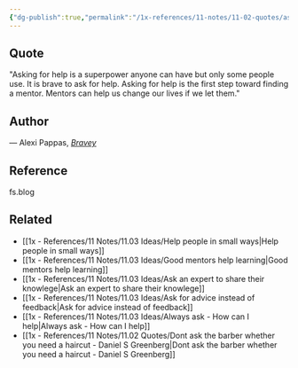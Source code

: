 ```yaml
---
{"dg-publish":true,"permalink":"/1x-references/11-notes/11-02-quotes/asking-for-help-is-a-superpower-anyone-can-have-but-only-some-people-use-alexi-pappas/","title":"Asking for help is a superpower anyone can have but only some people use - Alexi Pappas","created":"2024-05-29T20:52:58.161+03:00","updated":"2024-05-30T07:57:06.047+03:00"}
---
```



## Quote
"Asking for help is a superpower anyone can have but only some people use. It is brave to ask for help. Asking for help is the first step toward finding a mentor. Mentors can help us change our lives if we let them."

## Author
— Alexi Pappas, _[Bravey](https://click.convertkit-mail4.com/gkuwd8krrqf5hd8o65zuwt5qor999cm/vqh3hrhpl40d8ehg/aHR0cHM6Ly9nZW5pLnVzL0Q3MkFp)_

## Reference
fs.blog

## Related
- [[1x - References/11 Notes/11.03 Ideas/Help people in small ways\|Help people in small ways]]
- [[1x - References/11 Notes/11.03 Ideas/Good mentors help learning\|Good mentors help learning]]
- [[1x - References/11 Notes/11.03 Ideas/Ask an expert to share their knowlege\|Ask an expert to share their knowlege]]
- [[1x - References/11 Notes/11.03 Ideas/Ask for advice instead of feedback\|Ask for advice instead of feedback]]
- [[1x - References/11 Notes/11.03 Ideas/Always ask - How can I help\|Always ask - How can I help]]
- [[1x - References/11 Notes/11.02 Quotes/Dont ask the barber whether you need a haircut - Daniel S Greenberg\|Dont ask the barber whether you need a haircut - Daniel S Greenberg]]